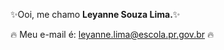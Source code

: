 :sparkles:Ooi, me chamo **Leyanne Souza Lima.**:sparkles:

:fire: Meu e-mail é: leyanne.lima@escola.pr.gov.br :fire:
